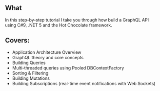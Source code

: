 ## What 

In this step-by-step tutorial I take you through how build a GraphQL API using C#9, .NET 5 and the Hot Chocolate framework.

## Covers:

- Application Architecture Overview
- GraphQL theory and core concepts
- Building Queries
- Multi-threaded queries using Pooled DBContextFactory
- Sorting & Filtering
- Building Mutations
- Building Subscriptions (real-time event notifications with Web Sockets)
